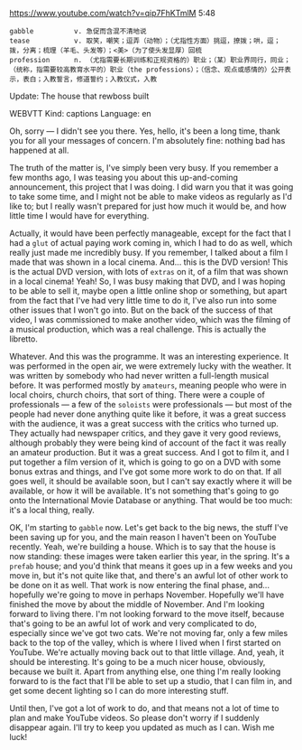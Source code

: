 https://www.youtube.com/watch?v=qip7FhKTmlM 
5:48

```
gabble          v. 急促而含混不清地说
tease           v. 取笑，嘲笑；逗弄（动物）；（尤指性方面）挑逗，撩拨；哄，逗；拨，分离；梳理（羊毛、头发等）；<美>（为了使头发显厚）回梳
profession      n. （尤指需要长期训练和正规资格的）职业；（某）职业界同行，同业；（统称，指需要较高教育水平的）职业（the professions）；（信念、观点或感情的）公开表示，表白；入教誓言，修道誓约；入教仪式，入教
```

Update: The house that rewboss built 

WEBVTT Kind: captions Language: en 

Oh, sorry — I didn't see you there. Yes, hello, it's been a long time, thank you for all your messages of concern. I'm absolutely fine: nothing bad has happened at all. 

The truth of the matter is, I've simply been very busy. If you remember a few months ago, I was teasing you about this up-and-coming announcement, this project that I was doing. I did warn you that it was going to take some time, and I might not be able to make videos as regularly as I'd like to; but I really wasn't prepared for just how much it would be, and how little time I would have for everything. 

Actually, it would have been perfectly manageable, except for the fact that I had a `glut` of actual paying work coming in, which I had to do as well, which really just made me incredibly busy. If you remember, I talked about a film I made that was shown in a local cinema. And... this is the DVD version! This is the actual DVD version, with lots of `extras` on it, of a film that was shown in a local cinema! Yeah! So, I was busy making that DVD, and I was hoping to be able to sell it, maybe open a little online shop or something, but apart from the fact that I've had very little time to do it, I've also run into some other issues that I won't go into. But on the back of the success of that video, I was commissioned to make another video, which was the filming of a musical production, which was a real challenge. This is actually the libretto. 

Whatever. And this was the programme. It was an interesting experience. It was performed in the open air, we were extremely lucky with the weather. It was written by somebody who had never written a full-length musical before. It was performed mostly by `amateurs`, meaning people who were in local choirs, church choirs, that sort of thing. There were a couple of professionals — a few of the `soloists` were professionals — but most of the people had never done anything quite like it before, it was a great success with the audience, it was a great success with the critics who turned up. They actually had newspaper critics, and they gave it very good reviews, although probably they were being kind of account of the fact it was really an amateur production. But it was a great success. And I got to film it, and I put together a film version of it, which is going to go on a DVD with some bonus extras and things, and I've got some more work to do on that. If all goes well, it should be available soon, but I can't say exactly where it will be available, or how it will be available. It's not something that's going to go onto the International Movie Database or anything. That would be too much: it's a local thing, really. 

OK, I'm starting to `gabble` now. Let's get back to the big news, the stuff I've been saving up for you, and the main reason I haven't been on YouTube recently. Yeah, we're building a house. Which is to say that the house is now standing: these images were taken earlier this year, in the spring. It's a `prefab` house; and you'd think that means it goes up in a few weeks and you move in, but it's not quite like that, and there's an awful lot of other work to be done on it as well. That work is now entering the final phase, and... hopefully we're going to move in perhaps November. Hopefully we'll have finished the move by about the middle of November. And I'm looking forward to living there. I'm not looking forward to the move itself, because that's going to be an awful lot of work and very complicated to do, especially since we've got two cats. We're not moving far, only a few miles back to the top of the valley, which is where I lived when I first started on YouTube. We're actually moving back out to that little village. And, yeah, it should be interesting. It's going to be a much nicer house, obviously, because we built it. Apart from anything else, one thing I'm really looking forward to is the fact that I'll be able to set up a studio, that I can film in, and get some decent lighting so I can do more interesting stuff. 

Until then, I've got a lot of work to do, and that means not a lot of time to plan and make YouTube videos. So please don't worry if I suddenly disappear again. I'll try to keep you updated as much as I can. Wish me luck! 